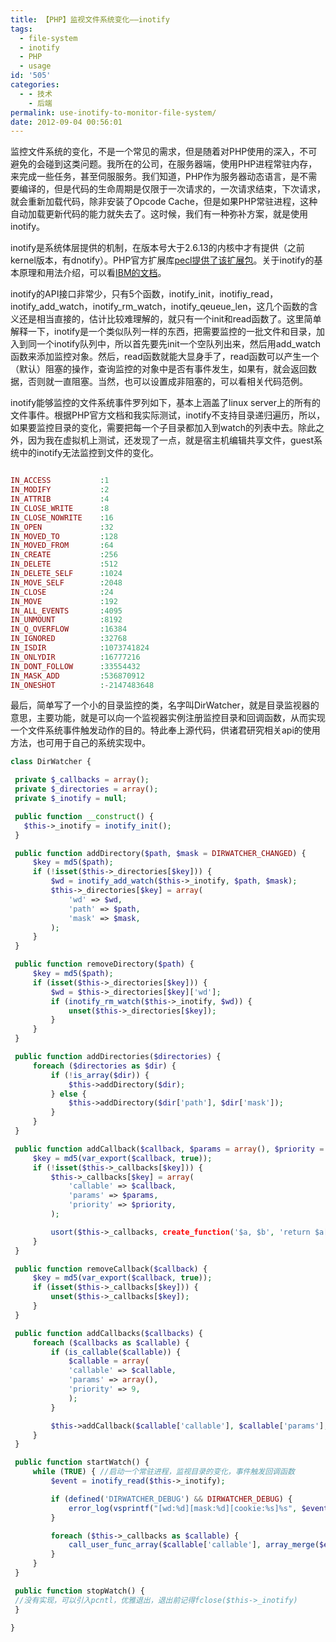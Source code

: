 ```yaml
---
title: 【PHP】监视文件系统变化——inotify
tags:
  - file-system
  - inotify
  - PHP
  - usage
id: '505'
categories:
  - - 技术
    - 后端
permalink: use-inotify-to-monitor-file-system/
date: 2012-09-04 00:56:01
---
```


监控文件系统的变化，不是一个常见的需求，但是随着对PHP使用的深入，不可避免的会碰到这类问题。我所在的公司，在服务器端，使用PHP进程常驻内存，来完成一些任务，甚至伺服服务。我们知道，PHP作为服务器动态语言，是不需要编译的，但是代码的生命周期是仅限于一次请求的，一次请求结束，下次请求，就会重新加载代码，除非安装了Opcode Cache，但是如果PHP常驻进程，这种自动加载更新代码的能力就失去了。这时候，我们有一种弥补方案，就是使用inotify。
<!-- more -->
inotify是系统体层提供的机制，在版本号大于2.6.13的内核中才有提供（之前kernel版本，有dnotify）。PHP官方扩展库[pecl提供了该扩展包](http://pecl.php.net/package/inotify "pecl扩展inotify主页")。关于inotify的基本原理和用法介绍，可以看[IBM的文档](http://www.ibm.com/developerworks/cn/linux/l-inotifynew/index.html "IBM提供的inotify的文档")。

inotify的API接口非常少，只有5个函数，inotify_init，inotifiy_read，inotify_add_watch，inotify_rm_watch，inotify_qeueue_len，这几个函数的含义还是相当直接的，估计比较难理解的，就只有一个init和read函数了。这里简单解释一下，inotify是一个类似队列一样的东西，把需要监控的一批文件和目录，加入到同一个inotify队列中，所以首先要先init一个空队列出来，然后用add_watch函数来添加监控对象。然后，read函数就能大显身手了，read函数可以产生一个（默认）阻塞的操作，查询监控的对象中是否有事件发生，如果有，就会返回数据，否则就一直阻塞。当然，也可以设置成非阻塞的，可以看相关代码范例。

inotify能够监控的文件系统事件罗列如下，基本上涵盖了linux server上的所有的文件事件。根据PHP官方文档和我实际测试，inotify不支持目录递归遍历，所以，如果要监控目录的变化，需要把每一个子目录都加入到watch的列表中去。除此之外，因为我在虚拟机上测试，还发现了一点，就是宿主机编辑共享文件，guest系统中的inotify无法监控到文件的变化。

```php

IN_ACCESS           :1
IN_MODIFY           :2
IN_ATTRIB           :4
IN_CLOSE_WRITE      :8
IN_CLOSE_NOWRITE    :16
IN_OPEN             :32
IN_MOVED_TO         :128
IN_MOVED_FROM       :64
IN_CREATE           :256
IN_DELETE           :512
IN_DELETE_SELF      :1024
IN_MOVE_SELF        :2048
IN_CLOSE            :24
IN_MOVE             :192
IN_ALL_EVENTS       :4095
IN_UNMOUNT          :8192
IN_Q_OVERFLOW       :16384
IN_IGNORED          :32768
IN_ISDIR            :1073741824
IN_ONLYDIR          :16777216
IN_DONT_FOLLOW      :33554432
IN_MASK_ADD         :536870912
IN_ONESHOT          :-2147483648

```

最后，简单写了一个小的目录监控的类，名字叫DirWatcher，就是目录监视器的意思，主要功能，就是可以向一个监视器实例注册监控目录和回调函数，从而实现一个文件系统事件触发动作的目的。特此奉上源代码，供诸君研究相关api的使用方法，也可用于自己的系统实现中。

 

```php
class DirWatcher {

 private $_callbacks = array();
 private $_directories = array();
 private $_inotify = null;

 public function __construct() {
   $this->_inotify = inotify_init();
 }

 public function addDirectory($path, $mask = DIRWATCHER_CHANGED) {
     $key = md5($path);
     if (!isset($this->_directories[$key])) {
         $wd = inotify_add_watch($this->_inotify, $path, $mask);
         $this->_directories[$key] = array(
             'wd' => $wd,
             'path' => $path,
             'mask' => $mask,
         );
     }
 }

 public function removeDirectory($path) {
     $key = md5($path);
     if (isset($this->_directories[$key])) {
         $wd = $this->_directories[$key]['wd'];
         if (inotify_rm_watch($this->_inotify, $wd)) {
             unset($this->_directories[$key]);
         }
     }
 }

 public function addDirectories($directories) {
     foreach ($directories as $dir) {
         if (!is_array($dir)) {
             $this->addDirectory($dir);
         } else {
             $this->addDirectory($dir['path'], $dir['mask']);
         }
     }
 }

 public function addCallback($callback, $params = array(), $priority = 9) {
     $key = md5(var_export($callback, true));
     if (!isset($this->_callbacks[$key])) {
         $this->_callbacks[$key] = array(
             'callable' => $callback,
             'params' => $params,
             'priority' => $priority,
         );

         usort($this->_callbacks, create_function('$a, $b', 'return $a["priority"] > $b["priority"];'));
     }
 }

 public function removeCallback($callback) {
     $key = md5(var_export($callback, true));
     if (isset($this->_callbacks[$key])) {
         unset($this->_callbacks[$key]);
     }
 }

 public function addCallbacks($callbacks) {
     foreach ($callbacks as $callable) {
         if (is_callable($callable)) {
             $callable = array(
             'callable' => $callable,
             'params' => array(),
             'priority' => 9,
             );
         }

         $this->addCallback($callable['callable'], $callable['params'], $callable['priority']);
     }
 }

 public function startWatch() {
     while (TRUE) { //启动一个常驻进程，监视目录的变化，事件触发回调函数
         $event = inotify_read($this->_inotify);

         if (defined('DIRWATCHER_DEBUG') && DIRWATCHER_DEBUG) {
             error_log(vsprintf("[wd:%d][mask:%d][cookie:%s]%s", $event[0]));
         }

         foreach ($this->_callbacks as $callable) {
             call_user_func_array($callable['callable'], array_merge($event, $callable['params']));
         }
     }
 }

 public function stopWatch() {
 //没有实现，可以引入pcntl，优雅退出，退出前记得fclose($this->_inotify)
 }

}

```
